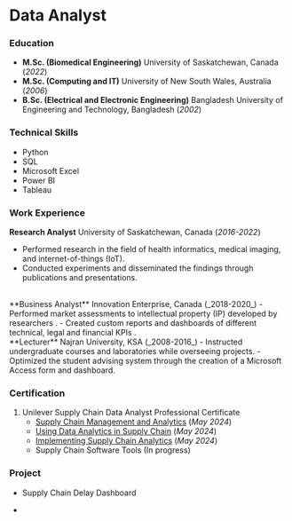 # Data Analyst

### Education
- **M.Sc. (Biomedical Engineering)** University of Saskatchewan, Canada (_2022_)
- **M.Sc. (Computing and IT)** University of New South Wales,  Australia (_2006_)
- **B.Sc. (Electrical and Electronic Engineering)** Bangladesh University of Engineering and Technology, Bangladesh (_2002_)

### Technical Skills
  - Python
  - SQL
  - Microsoft Excel
  - Power BI
  - Tableau


### Work Experience
**Research Analyst** University of Saskatchewan, Canada (_2016-2022_)
- Performed research in the field of health informatics, medical imaging, and internet-of-things (IoT).
- Conducted experiments and disseminated the findings through publications and presentations.
<br>
**Business Analyst** Innovation Enterprise, Canada (_2018-2020_)
- Performed market assessments to intellectual property (IP) developed by researchers .
- Created custom reports and dashboards of different technical, legal and financial KPIs .
<br>
**Lecturer** Najran University, KSA (_2008-2016_)
- Instructed undergraduate courses and laboratories while overseeing projects.
- Optimized the student advising system through the creation of a Microsoft Access form and dashboard.

### Certification
1. Unilever Supply Chain Data Analyst Professional Certificate 
   * [Supply Chain Management and Analytics](/assets/img/C1.pdf) (_May 2024_)
   * [Using Data Analytics in Supply Chain](/assets/img/C1.pdf) (_May 2024_)
   * [Implementing Supply Chain Analytics](/assets/img/C3.pdf) (_May 2024_)
   * Supply Chain Software Tools (In progress)

### Project
- Supply Chain Delay Dashboard

- 
